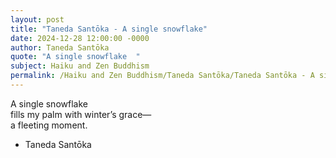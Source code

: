 ```yaml
---
layout: post
title: "Taneda Santōka - A single snowflake"
date: 2024-12-28 12:00:00 -0000
author: Taneda Santōka
quote: "A single snowflake  "
subject: Haiku and Zen Buddhism
permalink: /Haiku and Zen Buddhism/Taneda Santōka/Taneda Santōka - A single snowflake
---
```


A single snowflake  
fills my palm with winter’s grace—  
a fleeting moment.

- Taneda Santōka

